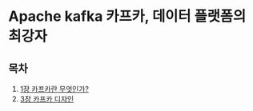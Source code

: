 # Apache kafka 카프카, 데이터 플랫폼의 최강자

## 목차

1. [1장 카프카란 무엇인가?](/Kafka/1장-카프카란-무엇인가.md)
1. [3장 카프카 디자인](/Kafka/3장-카프카-디자인.md)